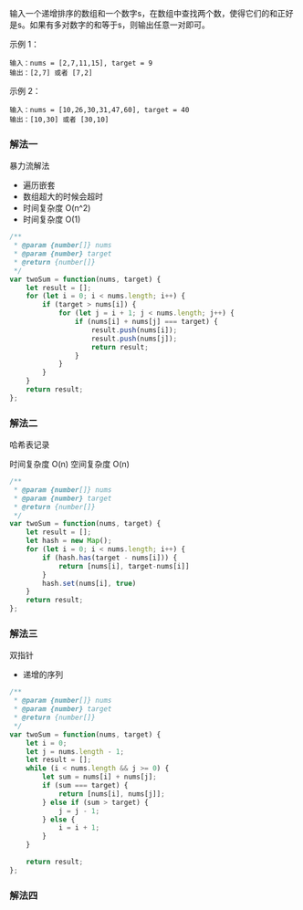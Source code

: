 输入一个递增排序的数组和一个数字s，在数组中查找两个数，使得它们的和正好是s。如果有多对数字的和等于s，则输出任意一对即可。

示例 1：

```
输入：nums = [2,7,11,15], target = 9
输出：[2,7] 或者 [7,2]
```

示例 2：

```
输入：nums = [10,26,30,31,47,60], target = 40
输出：[10,30] 或者 [30,10]
```

### 解法一

暴力流解法

* 遍历嵌套
* 数组超大的时候会超时
* 时间复杂度 O(n^2)
* 时间复杂度 O(1)

```js
/**
 * @param {number[]} nums
 * @param {number} target
 * @return {number[]}
 */
var twoSum = function(nums, target) {
    let result = [];
    for (let i = 0; i < nums.length; i++) {
        if (target > nums[i]) {
            for (let j = i + 1; j < nums.length; j++) {
                if (nums[i] + nums[j] === target) {
                    result.push(nums[i]);
                    result.push(nums[j]);
                    return result;
                }
            }
        }
    }
    return result;
};
``` 

### 解法二

哈希表记录

时间复杂度 O(n)
空间复杂度 O(n)

```js
/**
 * @param {number[]} nums
 * @param {number} target
 * @return {number[]}
 */
var twoSum = function(nums, target) {
    let result = [];
    let hash = new Map();
    for (let i = 0; i < nums.length; i++) {
        if (hash.has(target - nums[i])) {
            return [nums[i], target-nums[i]]
        }
        hash.set(nums[i], true)
    }
    return result;
};
``` 

### 解法三

双指针

* 递增的序列

```js
/**
 * @param {number[]} nums
 * @param {number} target
 * @return {number[]}
 */
var twoSum = function(nums, target) {
    let i = 0;
    let j = nums.length - 1;
    let result = [];
    while (i < nums.length && j >= 0) {
        let sum = nums[i] + nums[j];
        if (sum === target) {
            return [nums[i], nums[j]];
        } else if (sum > target) {
            j = j - 1;
        } else {
            i = i + 1;
        }
    }
    
    return result;
};
``` 

### 解法四

